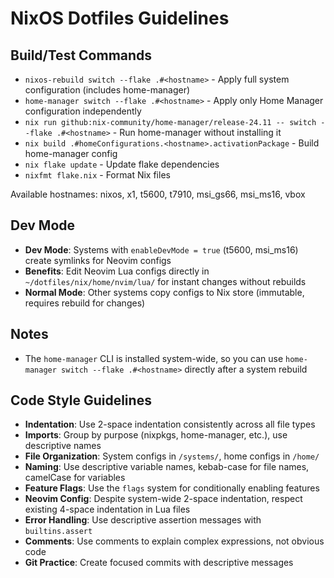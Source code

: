 # NixOS Dotfiles Guidelines

## Build/Test Commands
- `nixos-rebuild switch --flake .#<hostname>` - Apply full system configuration (includes home-manager)
- `home-manager switch --flake .#<hostname>` - Apply only Home Manager configuration independently
- `nix run github:nix-community/home-manager/release-24.11 -- switch --flake .#<hostname>` - Run home-manager without installing it
- `nix build .#homeConfigurations.<hostname>.activationPackage` - Build home-manager config
- `nix flake update` - Update flake dependencies
- `nixfmt flake.nix` - Format Nix files

Available hostnames: nixos, x1, t5600, t7910, msi_gs66, msi_ms16, vbox

## Dev Mode
- **Dev Mode**: Systems with `enableDevMode = true` (t5600, msi_ms16) create symlinks for Neovim configs
- **Benefits**: Edit Neovim Lua configs directly in `~/dotfiles/nix/home/nvim/lua/` for instant changes without rebuilds
- **Normal Mode**: Other systems copy configs to Nix store (immutable, requires rebuild for changes)

## Notes
- The `home-manager` CLI is installed system-wide, so you can use `home-manager switch --flake .#<hostname>` directly after a system rebuild

## Code Style Guidelines
- **Indentation**: Use 2-space indentation consistently across all file types
- **Imports**: Group by purpose (nixpkgs, home-manager, etc.), use descriptive names
- **File Organization**: System configs in `/systems/`, home configs in `/home/`
- **Naming**: Use descriptive variable names, kebab-case for file names, camelCase for variables
- **Feature Flags**: Use the `flags` system for conditionally enabling features
- **Neovim Config**: Despite system-wide 2-space indentation, respect existing 4-space indentation in Lua files
- **Error Handling**: Use descriptive assertion messages with `builtins.assert`
- **Comments**: Use comments to explain complex expressions, not obvious code
- **Git Practice**: Create focused commits with descriptive messages